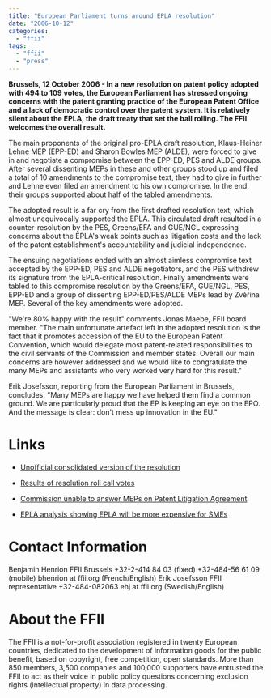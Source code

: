 ```yaml
---
title: "European Parliament turns around EPLA resolution"
date: "2006-10-12"
categories: 
  - "ffii"
tags: 
  - "ffii"
  - "press"
---
```


**Brussels, 12 October 2006 - In a new resolution on patent policy adopted with 494 to 109 votes, the European Parliament has stressed ongoing concerns with the patent granting practice of the European Patent Office and a lack of democratic control over the patent system. It is relatively silent about the EPLA, the draft treaty that set the ball rolling. The FFII welcomes the overall result.**

The main proponents of the original pro-EPLA draft resolution, Klaus-Heiner Lehne MEP (EPP-ED) and Sharon Bowles MEP (ALDE), were forced to give in and negotiate a compromise between the EPP-ED, PES and ALDE groups. After several dissenting MEPs in these and other groups stood up and filed a total of 10 amendments to the compromise text, they had to give in further and Lehne even filed an amendment to his own compromise. In the end, their groups supported about half of the tabled amendments.

The adopted result is a far cry from the first drafted resolution text, which almost unequivocally supported the EPLA. This circulated draft resulted in a counter-resolution by the PES, Greens/EFA and GUE/NGL expressing concerns about the EPLA's weak points such as litigation costs and the lack of the patent establishment's accountability and judicial independence.

The ensuing negotiations ended with an almost aimless compromise text accepted by the EPP-ED, PES and ALDE negotiators, and the PES withdrew its signature from the EPLA-critical resolution. Finally amendments were tabled to this compromise resolution by the Greens/EFA, GUE/NGL, PES, EPP-ED and a group of dissenting EPP-ED/PES/ALDE MEPs lead by Zvěřina MEP. Several of the key amendments were adopted.

"We're 80% happy with the result" comments Jonas Maebe, FFII board member. "The main unfortunate artefact left in the adopted resolution is the fact that it promotes accession of the EU to the European Patent Convention, which would delegate most patent-related responsibilities to the civil servants of the Commission and member states. Overall our main concerns are however addressed and we would like to congratulate the many MEPs and assistants who very worked very hard for this result."

Erik Josefsson, reporting from the European Parliament in Brussels, concludes: "Many MEPs are happy we have helped them find a common ground. We are particularly proud that the EP is keeping an eye on the EPO. And the message is clear: don't mess up innovation in the EU."

# Links

- [Unofficial consolidated version of the resolution](http://kwiki.ffii.org/EplaReso061012En)
    
- [Results of resolution roll call votes](http://www.europarl.europa.eu/sce/data/votes_results/doc/AN.20061012.pdf)
    
- [Commission unable to answer MEPs on Patent Litigation Agreement](http://press.ffii.org/Press_releases/Commission_unable_to_answer_MEPs_on_Patent_Litigation_Agreement)
    
- [EPLA analysis showing EPLA will be more expensive for SMEs](http://kwiki.ffii.org/EplaAnalysisEn)
    

# Contact Information

Benjamin Henrion FFII Brussels +32-2-414 84 03 (fixed) +32-484-56 61 09 (mobile) bhenrion at ffii.org (French/English) Erik Josefsson FFII representative +32-484-082063 ehj at ffii.org (Swedish/English)

# About the FFII

The FFII is a not-for-profit association registered in twenty European countries, dedicated to the development of information goods for the public benefit, based on copyright, free competition, open standards. More than 850 members, 3,500 companies and 100,000 supporters have entrusted the FFII to act as their voice in public policy questions concerning exclusion rights (intellectual property) in data processing.
